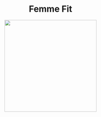 <div align='center'>
  <h1>Femme Fit</h1>
  <img src = "https://github.com/vaishnavi-3969/Femme-Fit-TechTogether-Digital/assets/80088403/a2ed0705-9b4e-481d-bae8-7fabb21cacab" width='300'/>
  
</div>
